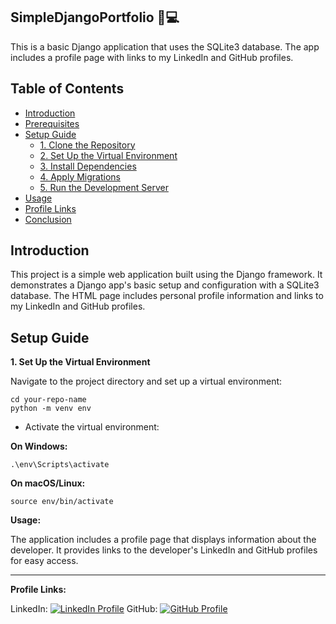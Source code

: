 ## SimpleDjangoPortfolio 📱💻

This is a basic Django application that uses the SQLite3 database. The app includes a profile page with links to my LinkedIn and GitHub profiles.

## Table of Contents
- [Introduction](#introduction)
- [Prerequisites](#prerequisites)
- [Setup Guide](#setup-guide)
  - [1. Clone the Repository](#1-clone-the-repository)
  - [2. Set Up the Virtual Environment](#2-set-up-the-virtual-environment)
  - [3. Install Dependencies](#3-install-dependencies)
  - [4. Apply Migrations](#4-apply-migrations)
  - [5. Run the Development Server](#5-run-the-development-server)
- [Usage](#usage)
- [Profile Links](#profile-links)
- [Conclusion](#conclusion)

## Introduction

This project is a simple web application built using the Django framework. It demonstrates a Django app's basic setup and configuration with a SQLite3 database. The HTML page includes personal profile information and links to my LinkedIn and GitHub profiles.


## Setup Guide

**1. Set Up the Virtual Environment**
   
Navigate to the project directory and set up a virtual environment:

```
cd your-repo-name
python -m venv env
```

* Activate the virtual environment:

**On Windows:**

```
.\env\Scripts\activate
```

**On macOS/Linux:**

```
source env/bin/activate
```

**Usage:**

The application includes a profile page that displays information about the developer. It provides links to the developer's LinkedIn and GitHub profiles for easy access.

_____________________________________________________________________________________________________________________________________________________________________________________

**Profile Links:**


LinkedIn: <a href="https://www.linkedin.com/in/mansi-more-0943/"><img src="https://img.shields.io/badge/LinkedIn-0077B5?style=for-the-badge&logo=linkedin&logoColor=white" alt="LinkedIn Profile"></a>
GitHub: <a href="https://github.com/MansiMore99"><img src="https://img.shields.io/badge/GitHub-181717?style=for-the-badge&logo=github&logoColor=white" alt="GitHub Profile"></a>

